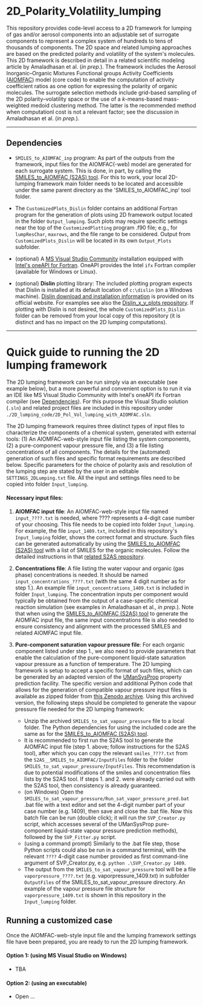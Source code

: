 # 2D_Polarity_Volatility_lumping
This repository provides code-level access to a 2D framework for lumping of gas and/or aerosol components into an adjustable set of surrogate components to represent a complex system of hundreds to tens of thousands of components. The 2D space and related lumping approaches are based on the predicted polarity and volatility of the system's molecules.
This 2D framework is described in detail in a related scientific modeling article by Amaladhasan et al. (*in prep.*).
The framework includes the Aerosol Inorganic–Organic Mixtures Functional groups Activity Coefficients ([AIOMFAC](https://aiomfac.lab.mcgill.ca "AIOMFAC")) model (core code) to enable the computation of activity coefficient ratios as one option for expressing the polarity of organic molecules. The surrogate selection methods include grid-based sampling of the 2D polarity–volatility space or the use of a *k*-means-based mass-weighted medoid clustering method. The latter is the recommended method when computationl cost is not a relevant factor; see the discussion in Amaladhasan et al. (*in prep.*).  

----
## Dependencies
- `SMILES_to_AIOMFAC_inp` program: As part of the outputs from the framework, input files for the AIOMFAC(-web) model are generated for each surrogate system. This is done, in part, by calling the [SMILES_to_AIOMFAC (S2AS) tool](https://github.com/andizuend/S2AS__SMILES_to_AIOMFAC). For this to work, your local 2D-lumping framework main folder needs to be located and accessible under the same parent directory as the 'SMILES_to_AIOMFAC_inp' tool folder.
  
- The `CustomizedPlots_Dislin` folder contains an additional Fortran program for the generation of plots using 2D framework output located in the folder `Output_lumping`. Such plots may require specific settings near the top of the `CustomizedPlotting` program .f90 file; e.g., for `lumpResChar`, `maxrows`, and the file range to be considered. Output from `CustomizedPlots_Dislin` will be located in its own `Output_Plots` subfolder.
  
- (optional) A [MS Visual Studio Community](https://visualstudio.microsoft.com/vs/community/) installation equipped with [Intel's oneAPI for Fortran](https://www.intel.com/content/www/us/en/docs/oneapi/installation-guide-windows/2025-0/intel-fortran-essentials.html). OneAPI provides the Intel `ifx` Fortran compiler (available for Windows or Linux).
  
- (optional) **Dislin** plotting library: The included plotting program expects that Dislin is installed at its default location of `c:\dislin` (on a Windows machine). [Dislin download and installation information](https://www.dislin.de/index.html "Dislin") is provided on its official website. For examples see also the [Dislin_x_y_plots repository](https://github.com/andizuend/Dislin_x_y_plot). If plotting with Dislin is not desired, the whole `CustomizedPlots_Dislin` folder can be removed from your local copy of this repository (it is distinct and has no impact on the 2D lumping computations).

----
# Quick guide to running the 2D lumping framework
The 2D lumping framework can be run simply via an executable (see example below), but a more powerful and convenient option is to run it via an IDE like MS Visual Studio Community with Intel's oneAPI ifx Fortran compiler (see [Dependencies](#dependencies)). For this purpose the Visual Studio solution (`.sln`) and related project files are included in this repository under `./2D_lumping_code/2D_Pol_Vol_lumping_with_AIOMFAC.sln`. 

The 2D lumping framework requires three distinct types of input files to characterize the components of a chemical system, generated with external tools: (1) An AIOMFAC-web-style input file listing the system components, (2) a pure-component vapour pressure file, and (3) a file listing concentrations of all components. The details for the (automated) generation of such files and specific format requirements are described below. Specific parameters for the choice of polarity axis and resolution of the lumping step are stated by the user in an editable `SETTINGS_2DLumping.txt` file. All the input and settings files need to be copied into folder `Input_lumping`.

#### Necessary input files:
1. **AIOMFAC input file**: An AIOMFAC-web-style input file named `input_????.txt` is needed, where ???? represents a 4-digit case number of your choosing. This file needs to be copied into folder `Input_lumping`. For example, the file `input_1409.txt`, included in this repository's `Input_lumping` folder, shows the correct format and structure. Such files can be generated automatically by using the [SMILES_to_AIOMFAC (S2AS) tool](https://github.com/andizuend/S2AS__SMILES_to_AIOMFAC) with a list of SMILES for the organic molecules. Follow the detailed instructions in that [related S2AS repository](https://github.com/andizuend/S2AS__SMILES_to_AIOMFAC/edit/main/README.md). 

2. **Concentrations file**: A file listing the water vapour and organic (gas phase) concentrations is needed. It should be named `input_concentrations_????.txt` (with the same 4 digit number as for step 1.). An example file `input_concentrations_1409.txt` is included in folder `Input_lumping`. The concentration inputs per component would typically be obtained from the output of a case-specific chemical reaction simulation (see examples in Amaladhasan et al., *in prep.*). Note that when using the [SMILES_to_AIOMFAC (S2AS) tool](https://github.com/andizuend/S2AS__SMILES_to_AIOMFAC) to generate the AIOMFAC input file, the same input concentrations file is also needed to ensure consistency and alignment with the processed SMILES and related AIOMFAC input file.  

3. **Pure-component saturation vapour pressure file**: For each organic component listed under step 1., we also need to provide parameters that enable the calculation of the pure-component liquid-state saturation vapour pressure as a function of temperature. The 2D lumping framework is setup to accept a specific format of such files, which can be generated by an adapted version of the [UManSysProp](https://github.com/loftytopping/UManSysProp_public) property prediction facility. The specific version and additional Python code that allows for the generation of compatible vapour pressure input files is available as zipped folder from [this Zenodo archive](https://doi.org/10.5281/zenodo.17172675). Using this archived version, the following steps should be completed to generate the vapour pressure file needed for the 2D lumping framework:
    - Unzip the archived `SMILES_to_sat_vapour_pressure` file to a local folder. The Python dependencies for using the included code are the same as for the [SMILES_to_AIOMFAC (S2AS) tool](https://github.com/andizuend/S2AS__SMILES_to_AIOMFAC). 
    - It is recommended to first run the S2AS tool to generate the AIOMFAC input file (step 1. above; follow instructions for the S2AS tool), after which you can copy the relevant `smiles_????.txt` from the `S2AS__SMILES_to_AIOMFAC/InputFiles` folder to the folder `SMILES_to_sat_vapour_pressure/InputFiles`. This recommendation is due to potential modifications of the smiles and concentration files lists by the S2AS tool. If steps 1. and 2. were already carried out with the S2AS tool, then consistency is already guaranteed.
    - (on Windows) Open the `SMILES_to_sat_vapour_pressure/Run_sat_vapor_pressure_pred.bat` .bat file with a text editor and set the 4-digit number part of your case number (e.g. 1409), then save and close the .bat file. Now this batch file can be run (double click); it will run the `SVP_Creator.py` script, which accesses several of the UManSysProp pure-component liquid-state vapour pressure prediction methods), followed by the `SVP_Fitter.py` script.
    - (using a command prompt) Similarly to the .bat file step, those Python scripts could also be run in a command terminal, with the relevant `????` 4-digit case number provided as first command-line argument of SVP_Creator.py, e.g. `python .\SVP_Creator.py 1409`.
    - The output from the `SMILES_to_sat_vapour_pressure` tool will be a file `vaporpressure_????.txt` (e.g. vaporpressure_1409.txt) in subfolder `OutputFiles` of the SMILES_to_sat_vapour_pressure directory. An example of the vapour pressure file structure for `vaporpressure_1409.txt` is shown in this repository in the `Input_lumping` folder.

## Running a customized case
Once the AIOMFAC-web-style input file and the lumping framework settings file have been prepared, you are ready to run the 2D lumping framework.
#### Option 1: (using MS Visual Studio on Windows)
- TBA 
#### Option 2: (using an executable)
- Open ...
